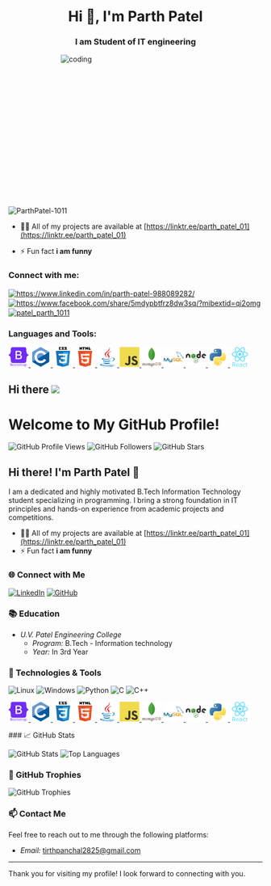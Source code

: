 <h1 align="center">Hi 👋, I'm Parth Patel</h1>
<h3 align="center">I am Student of IT engineering</h3>
<img align="right" width="400" height="300" src="https://erkunal.in/_nuxt/img/about-dev.d3b6fdf.gif" alt="coding">
<p align="left"> <img src="https://komarev.com/ghpvc/?username=paspa10parth&label=Profile%20views&color=0e75b6&style=flat" alt="ParthPatel-1011" /> </p>

- 👨‍💻 All of my projects are available at [https://linktr.ee/parth_patel_01](https://linktr.ee/parth_patel_01)

- ⚡ Fun fact **i am funny**

<h3 align="left">Connect with me:</h3>
<p align="left">
<a href="https://www.linkedin.com/in/parth-patel-988089282?utm_source=share&utm_campaign=share_via&utm_content=profile&utm_medium=android_app" target="blank"><img align="center" src="https://raw.githubusercontent.com/rahuldkjain/github-profile-readme-generator/master/src/images/icons/Social/linked-in-alt.svg" alt="https://www.linkedin.com/in/parth-patel-988089282/" height="30" width="40" /></a>
<a href="https://fb.com/https://www.facebook.com/share/5mdypbtfrz8dw3sq/?mibextid=qi2omg" target="blank"><img align="center" src="https://raw.githubusercontent.com/rahuldkjain/github-profile-readme-generator/master/src/images/icons/Social/facebook.svg" alt="https://www.facebook.com/share/5mdypbtfrz8dw3sq/?mibextid=qi2omg" height="30" width="40" /></a>
<a href="https://instagram.com/patel_parth_1011" target="blank"><img align="center" src="https://raw.githubusercontent.com/rahuldkjain/github-profile-readme-generator/master/src/images/icons/Social/instagram.svg" alt="patel_parth_1011" height="30" width="40" /></a>
</p>

<h3 align="left">Languages and Tools:</h3>
<p align="left"> <a href="https://getbootstrap.com" target="_blank" rel="noreferrer"> <img src="https://raw.githubusercontent.com/devicons/devicon/master/icons/bootstrap/bootstrap-plain-wordmark.svg" alt="bootstrap" width="40" height="40"/> </a> <a href="https://www.cprogramming.com/" target="_blank" rel="noreferrer"> <img src="https://raw.githubusercontent.com/devicons/devicon/master/icons/c/c-original.svg" alt="c" width="40" height="40"/> </a> <a href="https://www.w3schools.com/css/" target="_blank" rel="noreferrer"> <img src="https://raw.githubusercontent.com/devicons/devicon/master/icons/css3/css3-original-wordmark.svg" alt="css3" width="40" height="40"/> </a> <a href="https://www.w3.org/html/" target="_blank" rel="noreferrer"> <img src="https://raw.githubusercontent.com/devicons/devicon/master/icons/html5/html5-original-wordmark.svg" alt="html5" width="40" height="40"/> </a> <a href="https://www.java.com" target="_blank" rel="noreferrer"> <img src="https://raw.githubusercontent.com/devicons/devicon/master/icons/java/java-original.svg" alt="java" width="40" height="40"/> </a> <a href="https://developer.mozilla.org/en-US/docs/Web/JavaScript" target="_blank" rel="noreferrer"> <img src="https://raw.githubusercontent.com/devicons/devicon/master/icons/javascript/javascript-original.svg" alt="javascript" width="40" height="40"/> </a> <a href="https://www.mongodb.com/" target="_blank" rel="noreferrer"> <img src="https://raw.githubusercontent.com/devicons/devicon/master/icons/mongodb/mongodb-original-wordmark.svg" alt="mongodb" width="40" height="40"/> </a> <a href="https://www.mysql.com/" target="_blank" rel="noreferrer"> <img src="https://raw.githubusercontent.com/devicons/devicon/master/icons/mysql/mysql-original-wordmark.svg" alt="mysql" width="40" height="40"/> </a> <a href="https://nodejs.org" target="_blank" rel="noreferrer"> <img src="https://raw.githubusercontent.com/devicons/devicon/master/icons/nodejs/nodejs-original-wordmark.svg" alt="nodejs" width="40" height="40"/> </a> <a href="https://www.python.org" target="_blank" rel="noreferrer"> <img src="https://raw.githubusercontent.com/devicons/devicon/master/icons/python/python-original.svg" alt="python" width="40" height="40"/> </a> <a href="https://reactjs.org/" target="_blank" rel="noreferrer"> <img src="https://raw.githubusercontent.com/devicons/devicon/master/icons/react/react-original-wordmark.svg" alt="react" width="40" height="40"/> </a> </p>








## Hi there <img src="https://media.giphy.com/media/hvRJCLFzcasrR4ia7z/giphy.gif" width="25">

# Welcome to My GitHub Profile!

![GitHub Profile Views](https://komarev.com/ghpvc/?username=ParthPatel-1011&style=flat-square)
![GitHub Followers](https://img.shields.io/github/followers/ParthPatel-1011?label=Followers&style=social)
![GitHub Stars](https://img.shields.io/github/stars/ParthPatel-1011?affiliations=OWNER&style=social)

## Hi there! I'm Parth Patel 👋

I am a dedicated and highly motivated B.Tech Information Technology student specializing in programming. I bring a strong foundation in IT principles and hands-on experience from academic projects and competitions.

- 👨‍💻 All of my projects are available at [https://linktr.ee/parth_patel_01](https://linktr.ee/parth_patel_01)
- ⚡ Fun fact **i am funny**

### 🌐 Connect with Me

[![LinkedIn](https://img.shields.io/badge/LinkedIn-0077B5?style=for-the-badge&logo=linkedin&logoColor=white)](https://www.linkedin.com/in/parthtech01/)
[![GitHub](https://img.shields.io/badge/GitHub-181717?style=for-the-badge&logo=github&logoColor=white)](https://github.com/ParthPatel-1011)


### 📚 Education

- *U.V. Patel Engineering College*
  - *Program:* B.Tech - Information technology
  - *Year:* In 3rd Year

<!--
### 🏆 Certifications

- *Data Visualization Using Tableau*
-->

<!--
**Tirth-2005/Tirth-2005** is a ✨ _special_ ✨ repository because its `README.md` (this file) appears on your GitHub profile.

Here are some ideas to get you started:

- 🔭 I’m currently working on ...
- 🌱 I’m currently learning ...
- 👯 I’m looking to collaborate on ...
- 🤔 I’m looking for help with ...
- 💬 Ask me about ...
- 📫 How to reach me: ...
- 😄 Pronouns: ...
- ⚡ Fun fact: ...
-->

### 🔧 Technologies & Tools 

![Linux](https://img.shields.io/badge/Linux-FCC624?style=for-the-badge&logo=linux&logoColor=black)
![Windows](https://img.shields.io/badge/Windows-0078D6?style=for-the-badge&logo=windows&logoColor=white)
![Python](https://img.shields.io/badge/Python-3776AB?style=for-the-badge&logo=python&logoColor=white)
![C](https://img.shields.io/badge/C-A8B9CC?style=for-the-badge&logo=c&logoColor=white)
![C++](https://img.shields.io/badge/C++-00599C?style=for-the-badge&logo=cplusplus&logoColor=white)
<p></p>
<p align="left"> <a href="https://getbootstrap.com" target="_blank" rel="noreferrer"> <img src="https://raw.githubusercontent.com/devicons/devicon/master/icons/bootstrap/bootstrap-plain-wordmark.svg" alt="bootstrap" width="40" height="40"/> </a> <a href="https://www.cprogramming.com/" target="_blank" rel="noreferrer"> <img src="https://raw.githubusercontent.com/devicons/devicon/master/icons/c/c-original.svg" alt="c" width="40" height="40"/> </a> <a href="https://www.w3schools.com/css/" target="_blank" rel="noreferrer"> <img src="https://raw.githubusercontent.com/devicons/devicon/master/icons/css3/css3-original-wordmark.svg" alt="css3" width="40" height="40"/> </a> <a href="https://www.w3.org/html/" target="_blank" rel="noreferrer"> <img src="https://raw.githubusercontent.com/devicons/devicon/master/icons/html5/html5-original-wordmark.svg" alt="html5" width="40" height="40"/> </a> <a href="https://www.java.com" target="_blank" rel="noreferrer"> <img src="https://raw.githubusercontent.com/devicons/devicon/master/icons/java/java-original.svg" alt="java" width="40" height="40"/> </a> <a href="https://developer.mozilla.org/en-US/docs/Web/JavaScript" target="_blank" rel="noreferrer"> <img src="https://raw.githubusercontent.com/devicons/devicon/master/icons/javascript/javascript-original.svg" alt="javascript" width="40" height="40"/> </a> <a href="https://www.mongodb.com/" target="_blank" rel="noreferrer"> <img src="https://raw.githubusercontent.com/devicons/devicon/master/icons/mongodb/mongodb-original-wordmark.svg" alt="mongodb" width="40" height="40"/> </a> <a href="https://www.mysql.com/" target="_blank" rel="noreferrer"> <img src="https://raw.githubusercontent.com/devicons/devicon/master/icons/mysql/mysql-original-wordmark.svg" alt="mysql" width="40" height="40"/> </a> <a href="https://nodejs.org" target="_blank" rel="noreferrer"> <img src="https://raw.githubusercontent.com/devicons/devicon/master/icons/nodejs/nodejs-original-wordmark.svg" alt="nodejs" width="40" height="40"/> </a> <a href="https://www.python.org" target="_blank" rel="noreferrer"> <img src="https://raw.githubusercontent.com/devicons/devicon/master/icons/python/python-original.svg" alt="python" width="40" height="40"/> </a> <a href="https://reactjs.org/" target="_blank" rel="noreferrer"> <img src="https://raw.githubusercontent.com/devicons/devicon/master/icons/react/react-original-wordmark.svg" alt="react" width="40" height="40"/> </a> </p>
### 📈 GitHub Stats

![GitHub Stats](https://github-readme-stats.vercel.app/api?username=ParthPatel-1011&show_icons=true&theme=radical)
![Top Languages](https://github-readme-stats.vercel.app/api/top-langs/?username=ParthPatel-1011&layout=compact&theme=radical)

### 🏅 GitHub Trophies

![GitHub Trophies](https://github-profile-trophy.vercel.app/?username=ParthPatel-1011&theme=radical)

### 📫 Contact Me

Feel free to reach out to me through the following platforms:

- *Email:* [tirthpanchal2825@gmail.com](mailto:parthpatel101551@gmail.com)

---

Thank you for visiting my profile! I look forward to connecting with you.
